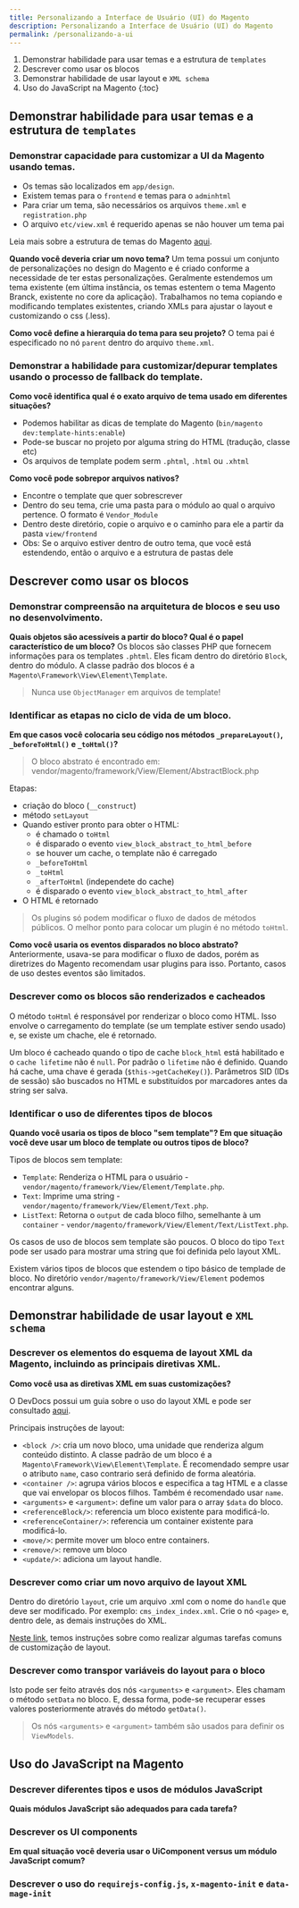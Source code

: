 ```yaml
---
title: Personalizando a Interface de Usuário (UI) do Magento
description: Personalizando a Interface de Usuário (UI) do Magento
permalink: /personalizando-a-ui
---
```


1. Demonstrar habilidade para usar temas e a estrutura de `templates`
2. Descrever como usar os blocos
3. Demonstrar habilidade de usar layout e `XML schema`
4. Uso do JavaScript na Magento
{:toc}

## Demonstrar habilidade para usar temas e a estrutura de `templates`

### Demonstrar capacidade para customizar a UI da Magento usando temas. 

- Os temas são localizados em `app/design`.
- Existem temas para o `frontend` e temas para o `adminhtml`
- Para criar um tema, são necessários os arquivos `theme.xml` e `registration.php`
- O arquivo `etc/view.xml` é requerido apenas se não houver um tema pai

Leia mais sobre a estrutura de temas do Magento [aqui](https://devdocs.magento.com/guides/v2.4/frontend-dev-guide/themes/theme-structure.html).

**Quando você deveria criar um novo tema?** 
Um tema possui um conjunto de personalizações no design do Magento e é criado conforme a necessidade de ter estas personalizações. Geralmente estendemos um tema existente (em última instância, os temas estentem o tema Magento Branck, existente no core da aplicação).
Trabalhamos no tema copiando e modificando templates existentes, criando XMLs para ajustar o layout e customizando o css (.less).

**Como você define a hierarquia do tema para seu projeto?**
O tema pai é especificado no nó `parent` dentro do arquivo `theme.xml`.


### Demonstrar a habilidade para customizar/depurar templates usando o processo de fallback do template. 

**Como você identifica qual é o exato arquivo de tema usado em diferentes situações?**
- Podemos habilitar as dicas de template do Magento (`bin/magento dev:template-hints:enable`)
- Pode-se buscar no projeto por alguma string do HTML (tradução, classe etc)
- Os arquivos de template podem serm `.phtml`, `.html` ou `.xhtml`

**Como você pode sobrepor arquivos nativos?**
- Encontre o template que quer sobrescrever
- Dentro do seu tema, crie uma pasta para o módulo ao qual o arquivo pertence. O formato é `Vendor_Module`
- Dentro deste diretório, copie o arquivo e o caminho para ele a partir da pasta `view/frontend`
- Obs: Se o arquivo estiver dentro de outro tema, que você está estendendo, então o arquivo e a estrutura de pastas dele


## Descrever como usar os blocos

### Demonstrar compreensão na arquitetura de blocos e seu uso no desenvolvimento.

**Quais objetos são acessíveis a partir do bloco? Qual é o papel característico de um bloco?**
Os blocos são classes PHP que fornecem informações para os templates `.phtml`. Eles ficam dentro do diretório `Block`, dentro do módulo.
A classe padrão dos blocos é a `Magento\Framework\View\Element\Template`.

> Nunca use `ObjectManager` em arquivos de template!


### Identificar as etapas no ciclo de vida de um bloco.

**Em que casos você colocaria seu código nos métodos `_prepareLayout()`, `_beforeToHtml()` e `_toHtml()`?**

> O bloco abstrato é encontrado em: vendor/magento/framework/View/Element/AbstractBlock.php

Etapas:
- criação do bloco (`__construct`)
- método `setLayout`
- Quando estiver pronto para obter o HTML:
  - é chamado o `toHtml`
  - é disparado o evento `view_block_abstract_to_html_before`
  - se houver um cache, o template não é carregado
  - `_beforeToHtml`
  - `_toHtml`
  - `_afterToHtml` (independete do cache)
  - é disparado o evento `view_block_abstract_to_html_after`
- O HTML é retornado

> Os plugins só podem modificar o fluxo de dados de métodos públicos. O melhor ponto para colocar um plugin é no método `toHtml`.

**Como você usaria os eventos disparados no bloco abstrato?**
Anteriormente, usava-se para modificar o fluxo de dados, porém as diretrizes do Magento recomendam usar plugins para isso.
Portanto, casos de uso destes eventos são limitados.

### Descrever como os blocos são renderizados e cacheados
O método `toHtml` é responsável por renderizar o bloco como HTML. 
Isso envolve o carregamento do template (se um template estiver sendo usado) e, se existe um chache, ele é retornado.

Um bloco é cacheado quando o tipo de cache `block_html` está habilitado e o `cache lifetime` não é `null`. Por padrão o `lifetime` não é definido.
Quando há cache, uma chave é gerada (`$this->getCacheKey()`). Parâmetros SID (IDs de sessão) são buscados no HTML e substituídos por marcadores antes da string ser salva.

### Identificar o uso de diferentes tipos de blocos
**Quando você usaria os tipos de bloco "sem template"? Em que situação você deve usar um bloco de template ou outros tipos de bloco?**

Tipos de blocos sem template:
- `Template`: Renderiza o HTML para o usuário - `vendor/magento/framework/View/Element/Template.php`.
- `Text`: Imprime uma string - `vendor/magento/framework/View/Element/Text.php`.
- `ListText`: Retorna o `output` de cada bloco filho, semelhante à um `container` - `vendor/magento/framework/View/Element/Text/ListText.php`.

Os casos de uso de blocos sem template são poucos. O bloco do tipo `Text` pode ser usado para mostrar uma string que foi definida pelo layout XML.

Existem vários tipos de blocos que estendem o tipo básico de templade de bloco. No diretório `vendor/magento/framework/View/Element` podemos encontrar alguns.

## Demonstrar habilidade de usar layout e `XML schema`

### Descrever os elementos do esquema de layout XML da Magento, incluindo as principais diretivas XML. 
**Como você usa as diretivas XML em suas customizações?**

O DevDocs possui um guia sobre o uso do layout XML e pode ser consultado [aqui](https://devdocs.magento.com/guides/v2.4/frontend-dev-guide/layouts/layout-overview.html).

Principais instruções de layout:
- `<block />`: cria um novo bloco, uma unidade que renderiza algum conteúdo distinto. A classe padrão de um bloco é a `Magento\Framework\View\Element\Template`. É recomendado sempre usar o atributo `name`, caso contrario será definido de forma aleatória.
- `<container />`: agrupa vários blocos e especifica a tag HTML e a classe que vai envelopar os blocos filhos. Também é recomendado usar `name`.
- `<arguments>` e `<argument>`: define um valor para o array `$data` do bloco.
- `<referenceBlock/>`: referencia um bloco existente para modificá-lo.
- `<referenceContainer/>`: referencia um container existente para modificá-lo.
- `<move/>`: permite mover um bloco entre containers.
- `<remove/>`: remove um bloco
- `<update/>`: adiciona um layout handle.


### Descrever como criar um novo arquivo de layout XML

Dentro do diretório `layout`, crie um arquivo .xml com o nome do `handle` que deve ser modificado. Por exemplo: `cms_index_index.xml`.
Crie o nó `<page>` e, dentro dele, as demais instruções do XML.

[Neste link](https://devdocs.magento.com/guides/v2.4/frontend-dev-guide/layouts/xml-manage.html), temos instruções sobre como realizar algumas tarefas comuns de customização de layout.

### Descrever como transpor variáveis do layout para o bloco

Isto pode ser feito através dos nós `<arguments>` e `<argument>`. Eles chamam o método `setData` no bloco.
E, dessa forma, pode-se recuperar esses valores posteriormente através do método `getData()`.

> Os nós `<arguments>` e `<argument>` também são usados para definir os `ViewModels`.

## Uso do JavaScript na Magento

### Descrever diferentes tipos e usos de módulos JavaScript
**Quais módulos JavaScript são adequados para cada tarefa?**

### Descrever os UI components
**Em qual situação você deveria usar o UiComponent versus um módulo JavaScript comum?**

### Descrever o uso do `requirejs-config.js`, `x-magento-init` e `data-mage-init` 
